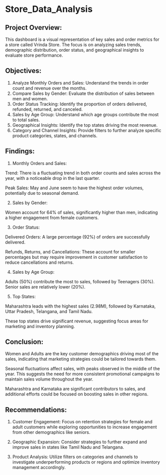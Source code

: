 # Store_Data_Analysis

## Project Overview:
This dashboard is a visual representation of key sales and order metrics for a store called Vrinda Store. The focus is on analyzing sales trends, demographic distribution, order status, and geographical insights to evaluate store performance.

## Objectives:

1) Analyze Monthly Orders and Sales:
  Understand the trends in order count and revenue over the months.
2) Compare Sales by Gender:
  Evaluate the distribution of sales between men and women.
3) Order Status Tracking:
  Identify the proportion of orders delivered, refunded, returned, and canceled.
4) Sales by Age Group:
  Understand which age groups contribute the most to total sales.
5) Geographical Insights:
  Identify the top states driving the most revenue.
6) Category and Channel Insights:
  Provide filters to further analyze specific product categories, states, and channels.

## Findings:
1) Monthly Orders and Sales:

Trend: There is a fluctuating trend in both order counts and sales across the year, with a noticeable drop in the last quarter.

Peak Sales: May and June seem to have the highest order volumes, potentially due to seasonal demand.

2) Sales by Gender:

Women account for 64% of sales, significantly higher than men, indicating a higher engagement from female customers.

3) Order Status:

Delivered Orders: A large percentage (92%) of orders are successfully delivered.

Refunds, Returns, and Cancellations: These account for smaller percentages but may require improvement in customer satisfaction to reduce cancellations and returns.

4) Sales by Age Group:

Adults (50%) contribute the most to sales, followed by Teenagers (30%). Senior sales are relatively lower (20%).

5) Top States:

Maharashtra leads with the highest sales (2.98M), followed by Karnataka, Uttar Pradesh, Telangana, and Tamil Nadu.

These top states drive significant revenue, suggesting focus areas for marketing and inventory planning.

## Conclusion:

Women and Adults are the key customer demographics driving most of the sales, indicating that marketing strategies could be tailored towards them.

Seasonal fluctuations affect sales, with peaks observed in the middle of the year. This suggests the need for more consistent promotional campaigns to maintain sales volume throughout the year.

Maharashtra and Karnataka are significant contributors to sales, and additional efforts could be focused on boosting sales in other regions.

## Recommendations:

1) Customer Engagement: Focus on retention strategies for female and adult customers while exploring opportunities to increase engagement from other demographics like seniors.
   
2) Geographic Expansion: Consider strategies to further expand and improve sales in states like Tamil Nadu and Telangana.
   
3) Product Analysis: Utilize filters on categories and channels to investigate underperforming products or regions and optimize inventory management accordingly.


